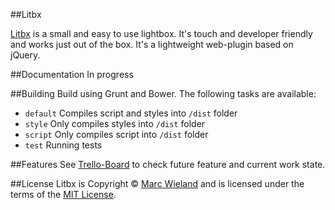 ##Litbx

[Litbx](http://litbx.marcwieland.ch) is a small and easy to use lightbox. It's touch and developer friendly and works just out of the box. It's a lightweight web-plugin based on jQuery.

##Documentation
In progress

##Building
Build using Grunt and Bower. The following tasks are available:
- `default` Compiles script and styles into `/dist` folder
- `style` Only compiles styles into `/dist` folder
- `script` Only compiles script into `/dist` folder
- `test` Running tests

##Features
See [Trello-Board](https://trello.com/b/kjfwYtGe/litbx) to check future feature and current work state.

##License
Litbx is Copyright © [Marc Wieland](http://marcwieland.ch) and is licensed under the terms of the [MIT License](http://opensource.org/licenses/MIT).
